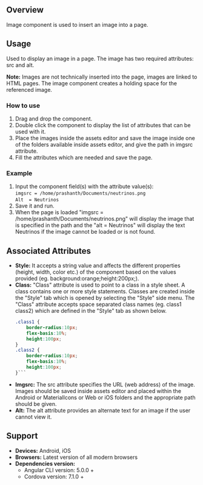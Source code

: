 ## Overview
Image component is used to insert an image into a page.

## Usage
Used to display an image in a page. The image has two required attributes: src and alt. 

**Note:** Images are not technically inserted into the page, images are linked to HTML pages. The image component creates a holding space for the referenced image.

### How to use   
1. Drag and drop the component. 
2. Double click the component to display the list of attributes that can be used with it.
3. Place the images inside the assets editor and save the image inside one of the folders available inside assets editor, and give the path in imgsrc attribute.
4. Fill the attributes which are needed and save the page.

### Example 
1. Input the component field(s) with the attribute value(s):  
    `imgsrc = /home/prashanth/Documents/neutrinos.png`  
    `Alt  = Neutrinos`
2. Save it and run.
3. When the page is loaded "imgsrc = /home/prashanth/Documents/neutrinos.png" will display the image that is specified in the path and the "alt = Neutrinos" will display the text Neutrinos if the image cannot be loaded or is not found.

## Associated Attributes
- **Style:** It accepts a string value and affects the different properties (height, width, color etc.) of the component based on the values provided (eg. background:orange;height:200px;).
- **Class:** "Class" attribute is used to point to a class in a style sheet. A class contains one or more style statements. Classes are created inside the "Style" tab which is opened by selecting the "Style" side menu. The "Class" attribute accepts space separated class names (eg. class1 class2) which are defined in the "Style" tab as shown below.
    ```css
    .class1 {
        border-radius:10px;
        flex-basis:10%;
        height:100px;
    }
    .class2 {
        border-radius:10px;
        flex-basis:10%;
        height:100px;
    }```
- **Imgsrc:** The src attribute specifies the URL (web address) of the image. Images should be saved inside assets editor and placed within the Android or MaterialIcons or Web or iOS folders and the appropriate path should be given.
- **Alt:** The alt attribute provides an alternate text for an image if the user cannot view it.

## Support
- **Devices:** Android, iOS
- **Browsers:**  Latest version of all modern browsers
- **Dependencies version:** 
    - Angular CLI version: 5.0.0 + 
    - Cordova version: 7.1.0 +
